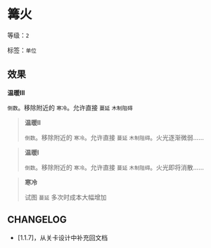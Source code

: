 # 篝火

等级：`2`

标签：`单位`

## 效果

**温暖III**

`倒数`。移除附近的 `寒冷`。允许直接 `蔓延` `木制阻碍`

> **温暖II**
>
> `倒数`。移除附近的 `寒冷`。允许直接 `蔓延` `木制阻碍`。火光逐渐微弱……

> **温暖I**
>
> `倒数`。移除附近的 `寒冷`。允许直接 `蔓延` `木制阻碍`。火光即将消散……

> **寒冷**
>
> 试图 `蔓延` 多次时成本大幅增加

## CHANGELOG

- [1.1.7]，从关卡设计中补充回文档
